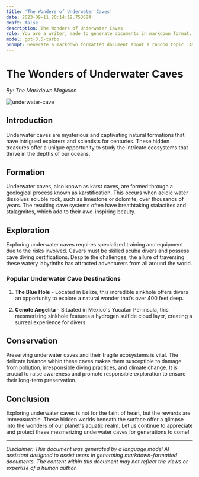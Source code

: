 ```yaml
---
title: 'The Wonders of Underwater Caves'
date: 2023-09-11 20:14:19.753684
draft: false
description: The Wonders of Underwater Caves
role: You are a writer, made to generate documents in markdown format. It is very important that all of the documents you generate are in valid markdown format.
model: gpt-3.5-turbo
prompt: Generate a markdown formatted document about a random topic. At the bottom, include a disclaimer explaining that the document was generated by you. The first line of the document should be the title. Make sure that the entire document is in proper markdown format, using a mix of various tags to make the document visually appealing.
---
```


# The Wonders of Underwater Caves

*By: The Markdown Magician*

![underwater-cave](https://example.com/underwater-cave.jpg)

## Introduction

Underwater caves are mysterious and captivating natural formations that have intrigued explorers and scientists for centuries. These hidden treasures offer a unique opportunity to study the intricate ecosystems that thrive in the depths of our oceans.

## Formation

Underwater caves, also known as karst caves, are formed through a geological process known as karstification. This occurs when acidic water dissolves soluble rock, such as limestone or dolomite, over thousands of years. The resulting cave systems often have breathtaking stalactites and stalagmites, which add to their awe-inspiring beauty.

## Exploration

Exploring underwater caves requires specialized training and equipment due to the risks involved. Cavers must be skilled scuba divers and possess cave diving certifications. Despite the challenges, the allure of traversing these watery labyrinths has attracted adventurers from all around the world.

### Popular Underwater Cave Destinations

1. **The Blue Hole** - Located in Belize, this incredible sinkhole offers divers an opportunity to explore a natural wonder that’s over 400 feet deep.

2. **Cenote Angelita** - Situated in Mexico's Yucatan Peninsula, this mesmerizing sinkhole features a hydrogen sulfide cloud layer, creating a surreal experience for divers.

## Conservation

Preserving underwater caves and their fragile ecosystems is vital. The delicate balance within these caves makes them susceptible to damage from pollution, irresponsible diving practices, and climate change. It is crucial to raise awareness and promote responsible exploration to ensure their long-term preservation.

## Conclusion

Exploring underwater caves is not for the faint of heart, but the rewards are immeasurable. These hidden worlds beneath the surface offer a glimpse into the wonders of our planet's aquatic realm. Let us continue to appreciate and protect these mesmerizing underwater caves for generations to come!

---

*Disclaimer: This document was generated by a language model AI assistant designed to assist users in generating markdown-formatted documents. The content within this document may not reflect the views or expertise of a human author.*